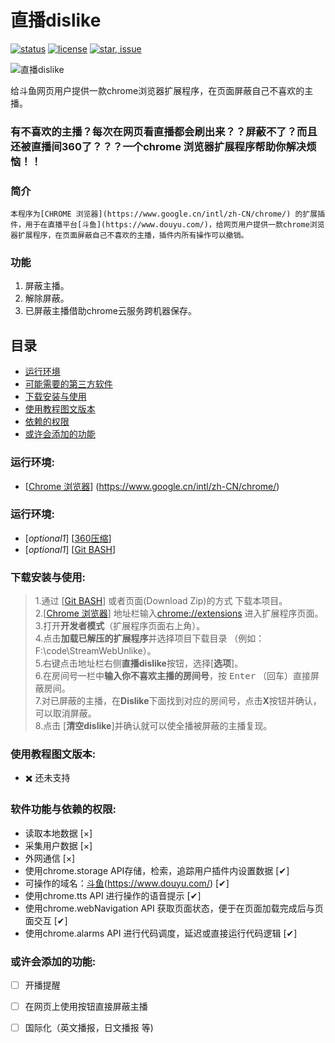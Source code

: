 # 直播dislike

[![status](https://img.shields.io/badge/status-stable-green.svg)](https://github.com/tychxn/jd-assistant)
[![license](https://img.shields.io/badge/license-MIT-blue.svg)](./LICENSE)
[![star, issue](https://img.shields.io/badge/star%2C%20issue-welcome-brightgreen.svg)](https://github.com/tychxn/jd-assistant)


![直播dislike][logo]

[logo]: https://github.com/hangdra/StreamWebUnlike/blob/master/images/dislike218_235.png "Logo of 直播dislike"

  给斗鱼网页用户提供一款chrome浏览器扩展程序，在页面屏蔽自己不喜欢的主播。
### 有不喜欢的主播？每次在网页看直播都会刷出来？？屏蔽不了？而且还被直播间360了？？？一个chrome 浏览器扩展程序帮助你解决烦恼！！

### 简介

    本程序为[CHROME 浏览器](https://www.google.cn/intl/zh-CN/chrome/) 的扩展插件，用于在直播平台[斗鱼](https://www.douyu.com/)，给网页用户提供一款chrome浏览器扩展程序，在页面屏蔽自己不喜欢的主播，插件内所有操作可以撤销。

### 功能

1. 屏蔽主播。
2. 解除屏蔽。
3. 已屏蔽主播借助chrome云服务跨机器保存。

## 目录

* [运行环境](#env)
* [可能需要的第三方软件](#third)
* [下载安装与使用](#howToUse)
* [使用教程图文版本](#howToUseInStoryMode)
* [依赖的权限](#privilege)
* [或许会添加的功能](#never)

### <div id="env">运行环境:</div>

- \[[Chrome 浏览器](https://www.google.cn/intl/zh-CN/chrome/)\] \(<https://www.google.cn/intl/zh-CN/chrome/>\)

### <div id="third">运行环境:</div>

- \[*optional1*\] \[[360压缩](https://yasuo.360.cn/)\]
- \[*optional1*\] \[[Git BASH](https://gitforwindows.org/)\]


### <div id="howToUse">下载安装与使用:</div>

>1.通过 \[[Git BASH](https://gitforwindows.org/)\] 或者页面(Download Zip)的方式 下载本项目。  
>2.\[[Chrome 浏览器](https://www.google.cn/intl/zh-CN/chrome/)\] 地址栏输入<chrome://extensions> 进入扩展程序页面。  
>3.打开**开发者模式**（扩展程序页面右上角）。    
>4.点击**加载已解压的扩展程序**并选择项目下载目录  （例如：F:\code\StreamWebUnlike）。    
>5.右键点击地址栏右侧**直播dislike**按钮，选择[**选项**]。    
>6.在房间号一栏中**输入你不喜欢主播的房间号**，按  <kbd>Enter</kbd> （回车）直接屏蔽房间。  
>7.对已屏蔽的主播，在**Dislike**下面找到对应的房间号，点击**X**按钮并确认，可以取消屏蔽。  
>8.点击 [**清空dislike**]并确认就可以使全播被屏蔽的主播复现。  

### <div id="howToUseInStoryMode">使用教程图文版本:</div>

- ✖️ 还未支持

### <div id="privilege">软件功能与依赖的权限:</div>

- 读取本地数据 [×]
- 采集用户数据 [×]
- 外网通信 [×]
- 使用chrome.storage API存储，检索，追踪用户插件内设置数据 [✔]
- 可操作的域名：[斗鱼](https://www.douyu.com/)\(<https://www.douyu.com/>\) [✔]
- 使用chrome.tts API 进行操作的语音提示 [✔]
- 使用chrome.webNavigation API 获取页面状态，便于在页面加载完成后与页面交互 [✔]
- 使用chrome.alarms API 进行代码调度，延迟或直接运行代码逻辑 [✔]


### <div id="never">或许会添加的功能:</div>

- [ ] 开播提醒
- [ ] 在网页上使用按钮直接屏蔽主播
- [ ] 国际化（英文播报，日文播报 等)






















[^直播dislike]:给斗鱼网页用户提供一款chrome浏览器扩展程序，在页面屏蔽自己不喜欢的主播。
[^*optional1*]:可选项，同optional项一般只需下载一项。
